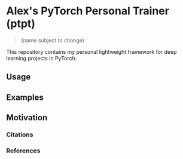 # Alex's PyTorch Personal Trainer (ptpt)
> (name subject to change)

This repository contains my personal lightweight framework for deep learning
projects in PyTorch.

## Usage

## Examples

## Motivation

### Citations

### References
